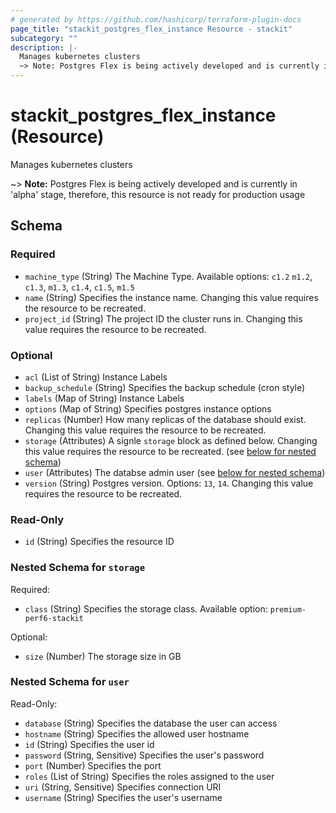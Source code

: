```yaml
---
# generated by https://github.com/hashicorp/terraform-plugin-docs
page_title: "stackit_postgres_flex_instance Resource - stackit"
subcategory: ""
description: |-
  Manages kubernetes clusters
  ~> Note: Postgres Flex is being actively developed and is currently in 'alpha' stage, therefore, this resource is not ready for production usage
---
```


# stackit_postgres_flex_instance (Resource)

Manages kubernetes clusters
		
~> **Note:** Postgres Flex is being actively developed and is currently in 'alpha' stage, therefore, this resource is not ready for production usage



<!-- schema generated by tfplugindocs -->
## Schema

### Required

- `machine_type` (String) The Machine Type. Available options: `c1.2` `m1.2`, `c1.3`, `m1.3`, `c1.4`, `c1.5`, `m1.5`
- `name` (String) Specifies the instance name. Changing this value requires the resource to be recreated.
- `project_id` (String) The project ID the cluster runs in. Changing this value requires the resource to be recreated.

### Optional

- `acl` (List of String) Instance Labels
- `backup_schedule` (String) Specifies the backup schedule (cron style)
- `labels` (Map of String) Instance Labels
- `options` (Map of String) Specifies postgres instance options
- `replicas` (Number) How many replicas of the database should exist. Changing this value requires the resource to be recreated.
- `storage` (Attributes) A signle `storage` block as defined below. Changing this value requires the resource to be recreated. (see [below for nested schema](#nestedatt--storage))
- `user` (Attributes) The databse admin user (see [below for nested schema](#nestedatt--user))
- `version` (String) Postgres version. Options: `13`, `14`. Changing this value requires the resource to be recreated.

### Read-Only

- `id` (String) Specifies the resource ID

<a id="nestedatt--storage"></a>
### Nested Schema for `storage`

Required:

- `class` (String) Specifies the storage class. Available option: `premium-perf6-stackit`

Optional:

- `size` (Number) The storage size in GB


<a id="nestedatt--user"></a>
### Nested Schema for `user`

Read-Only:

- `database` (String) Specifies the database the user can access
- `hostname` (String) Specifies the allowed user hostname
- `id` (String) Specifies the user id
- `password` (String, Sensitive) Specifies the user's password
- `port` (Number) Specifies the port
- `roles` (List of String) Specifies the roles assigned to the user
- `uri` (String, Sensitive) Specifies connection URI
- `username` (String) Specifies the user's username


